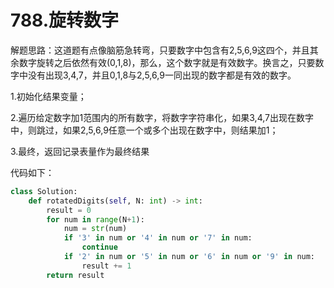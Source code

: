 # 788.旋转数字

解题思路：这道题有点像脑筋急转弯，只要数字中包含有2,5,6,9这四个，并且其余数字旋转之后依然有效(0,1,8)，那么，这个数字就是有效数字。换言之，只要数字中没有出现3,4,7，并且0,1,8与2,5,6,9一同出现的数字都是有效的数字。

1.初始化结果变量；

2.遍历给定数字加1范围内的所有数字，将数字字符串化，如果3,4,7出现在数字中，则跳过，如果2,5,6,9任意一个或多个出现在数字中，则结果加1；

3.最终，返回记录表量作为最终结果

代码如下：

```python
class Solution:
    def rotatedDigits(self, N: int) -> int:
        result = 0
        for num in range(N+1):
            num = str(num)
            if '3' in num or '4' in num or '7' in num:
                continue
            if '2' in num or '5' in num or '6' in num or '9' in num:
                result += 1
        return result
```
